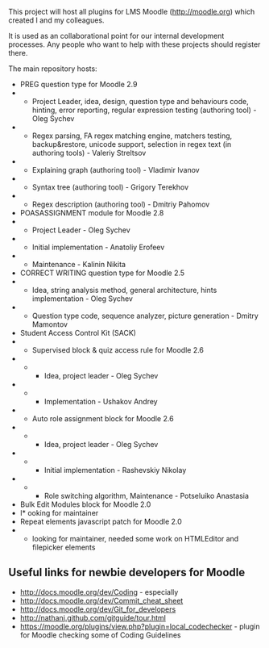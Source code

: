 This project will host all plugins for LMS Moodle (http://moodle.org) which created I and my colleagues.

It is used as an collaborational point for our internal development processes. Any people who want to help with these projects should register there.

The main repository hosts:

* PREG question type for Moodle 2.9
* * Project Leader, idea, design, question type and behaviours code, hinting, error reporting, regular expression testing (authoring tool) - Oleg Sychev
* * Regex parsing, FA regex matching engine, matchers testing, backup&restore, unicode support, selection in regex text (in authoring tools) - Valeriy Streltsov
* * Explaining graph (authoring tool) - Vladimir Ivanov
* * Syntax tree (authoring tool) - Grigory Terekhov
* * Regex description (authoring tool) - Dmitriy Pahomov
* POASASSIGNMENT module for Moodle 2.8
* * Project Leader - Oleg Sychev
* * Initial implementation - Anatoliy Erofeev
* * Maintenance - Kalinin Nikita
* CORRECT WRITING question type for Moodle 2.5
* * Idea, string analysis method, general architecture, hints implementation - Oleg Sychev
* * Question type code, sequence analyzer, picture generation - Dmitry Mamontov
* Student Access Control Kit (SACK)
* * Supervised block & quiz access rule for Moodle 2.6
* * * Idea, project leader - Oleg Sychev
* * * Implementation - Ushakov Andrey
* * Auto role assignment block for Moodle 2.6
* * * Idea, project leader - Oleg Sychev
* * * Initial implementation - Rashevskiy Nikolay
* * * Role switching algorithm, Maintenance - Potseluiko Anastasia
* Bulk Edit Modules block for Moodle 2.0
* l* ooking for maintainer
* Repeat elements javascript patch for Moodle 2.0
* * looking for maintainer, needed some work on HTMLEditor and filepicker elements

## Useful links for newbie developers for Moodle ##

* http://docs.moodle.org/dev/Coding - especially
* http://docs.moodle.org/dev/Commit_cheat_sheet
* http://docs.moodle.org/dev/Git_for_developers
* http://nathanj.github.com/gitguide/tour.html
* https://moodle.org/plugins/view.php?plugin=local_codechecker - plugin for Moodle checking some of Coding Guidelines